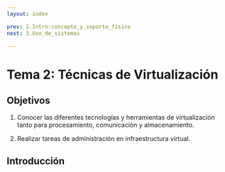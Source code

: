 ```yaml
---
layout: index

prev: 1.Intro:concepto_y_soporte_fisico
next: 3.Uso_de_sistemas

---
```


Tema 2: Técnicas de Virtualización
==

<!--@
prev: 1.Intro:concepto_y_soporte_fisico
next: 3.Uso_de_sistemas
-->

<div class="objetivos" markdown="1">

<h2>Objetivos</h2>


1.  Conocer las diferentes tecnologías y herramientas de
virtualización tanto para procesamiento, comunicación y
almacenamiento. 

2. Realizar tareas de administración en infraestructura virtual.

</div>


Introducción
------------------


